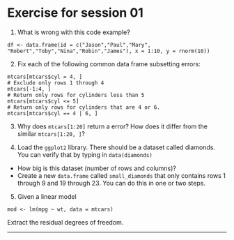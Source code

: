 # Exercise for session 01

1. What is wrong with this code example?

```
df <- data.frame(id = c("Jason","Paul","Mary", "Robert","Toby","Nina","Robin","James"), x = 1:10, y = rnorm(10))
```

2. Fix each of the following common data frame subsetting errors:

```
mtcars[mtcars$cyl = 4, ]
# Exclude only rows 1 through 4
mtcars[-1:4, ]
# Return only rows for cylinders less than 5
mtcars[mtcars$cyl <= 5]
# Return only rows for cylinders that are 4 or 6.
mtcars[mtcars$cyl == 4 | 6, ]
```

3. Why does `mtcars[1:20]` return a error? How does it differ from the similar `mtcars[1:20, ]`?


4. Load the `ggplot2` library. There should be a dataset called diamonds. You can verify that by typing in `data(diamonds)`

* How big is this dataset (number of rows and columns)?
* Create a new `data.frame` called `small_diamonds` that only contains rows 1 through 9 and 19 through 23. You can do this in one or two steps.

5. Given a linear model

```
mod <- lm(mpg ~ wt, data = mtcars)
```

Extract the residual degrees of freedom. 


----

